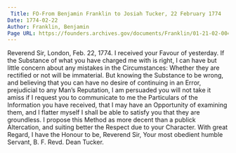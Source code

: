 ```yaml
---
 Title: FO-From Benjamin Franklin to Josiah Tucker, 22 February 1774
Date: 1774-02-22
Author: Franklin, Benjamin
Page URL: https://founders.archives.gov/documents/Franklin/01-21-02-0049
---
```


Reverend Sir,
London, Feb. 22, 1774.
I received your Favour of yesterday. If the Substance of what you have charged me with is right, I can have but little concern about any mistakes in the Circumstances: Whether they are rectified or not will be immaterial. But knowing the Substance to be wrong, and believing that you can have no desire of continuing in an Error, prejudicial to any Man’s Reputation, I am persuaded you will not take it amiss if I request you to communicate to me the Particulars of the Information you have received, that I may have an Opportunity of examining them, and I flatter myself I shall be able to satisfy you that they are groundless. I propose this Method as more decent than a publick Altercation, and suiting better the Respect due to your Character. With great Regard, I have the Honour to be, Reverend Sir, Your most obedient humble Servant,
B. F.
Revd. Dean Tucker.

